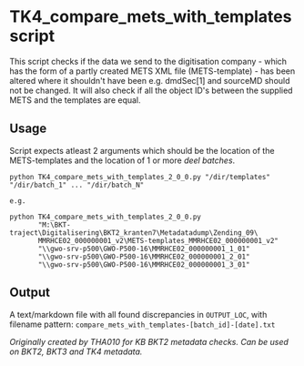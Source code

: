 # TK4_compare_mets_with_templates script

This script checks if the data we send to the digitisation company - which has
the form of a partly created METS XML file (METS-template) - has been
altered where it shouldn't have been e.g. dmdSec[1] and sourceMD should not be
changed. It will also check if all the object ID's between the supplied METS
and the templates are equal.

## Usage

Script expects atleast 2 arguments which should be the location of the
METS-templates and the location of 1 or more _deel batches_.

```
python TK4_compare_mets_with_templates_2_0_0.py "/dir/templates" "/dir/batch_1" ... "/dir/batch_N"

e.g.

python TK4_compare_mets_with_templates_2_0_0.py
       "M:\BKT-traject\Digitalisering\BKT2_kranten7\Metadatadump\Zending_09\
       MMRHCE02_000000001_v2\METS-templates_MMRHCE02_000000001_v2"
       "\\gwo-srv-p500\GWO-P500-16\MMRHCE02_000000001_1_01"
       "\\gwo-srv-p500\GWO-P500-16\MMRHCE02_000000001_2_01"
       "\\gwo-srv-p500\GWO-P500-16\MMRHCE02_000000001_3_01"
```

## Output

A text/markdown file with all found discrepancies in `OUTPUT_LOC`, with
filename pattern:
`compare_mets_with_templates-[batch_id]-[date].txt`


_Originally created by THA010 for KB BKT2 metadata checks. Can be used on BKT2,
BKT3 and TK4 metadata._